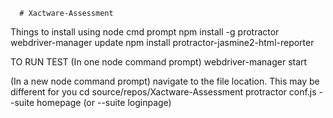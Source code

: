       # Xactware-Assessment

Things to install using node cmd prompt
npm install -g protractor
webdriver-manager update
npm install protractor-jasmine2-html-reporter

TO RUN TEST
(In one node command prompt) webdriver-manager start

(In a new node command prompt) navigate to the file location. This may be different for you     cd source/repos/Xactware-Assessment
protractor conf.js --suite homepage   (or --suite loginpage)